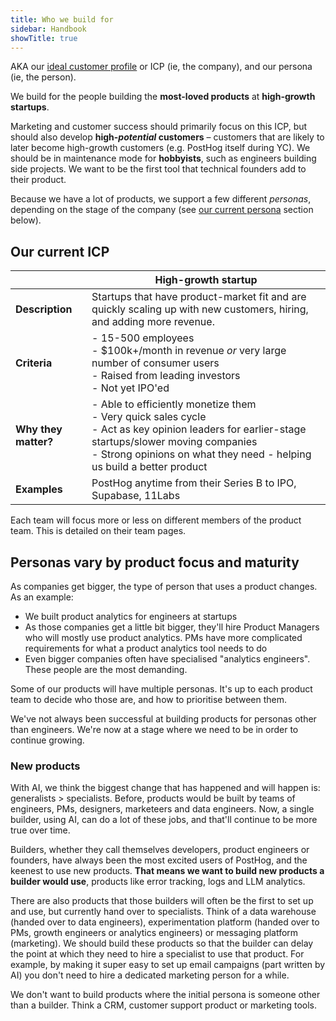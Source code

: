 ```yaml
---
title: Who we build for
sidebar: Handbook
showTitle: true
---
```


AKA our [ideal customer profile](/newsletter/ideal-customer-profile-framework) or ICP (ie, the company), and our persona (ie, the person).

We build for the people building the **most-loved products** at **high-growth startups**. 

Marketing and customer success should primarily focus on this ICP, but should also develop **high-*potential* customers** – customers that are likely to later become high-growth customers (e.g. PostHog itself during YC). We should be in maintenance mode for **hobbyists**, such as engineers building side projects. We want to be the first tool that technical founders add to their product.

Because we have a lot of products, we support a few different _personas_, depending on the stage of the company (see [our current persona](#our-current-persona) section below).

## Our current ICP

| &nbsp; | High-growth startup |
| --- | --- |
| **Description** | Startups that have product-market fit and are quickly scaling up with new customers, hiring, and adding more revenue. |
| **Criteria** | - 15-500 employees<br />- $100k+/month in revenue _or_ very large number of consumer users<br />- Raised from leading investors<br />- Not yet IPO'ed |
| **Why they matter?** | - Able to efficiently monetize them<br />- Very quick sales cycle<br />- Act as key opinion leaders for earlier-stage startups/slower moving companies<br />- Strong opinions on what they need - helping us build a better product |
| **Examples** | PostHog anytime from their Series B to IPO, Supabase, 11Labs |

Each team will focus more or less on different members of the product team. This is detailed on their team pages.

## Personas vary by product focus and maturity

As companies get bigger, the type of person that uses a product changes. As an example:

- We built product analytics for engineers at startups
- As those companies get a little bit bigger, they'll hire Product Managers who will mostly use product analytics. PMs have more complicated requirements for what a product analytics tool needs to do
- Even bigger companies often have specialised "analytics engineers". These people are the most demanding.

Some of our products will have multiple personas. It's up to each product team to decide who those are, and how to prioritise between them. 

We've not always been successful at building products for personas other than engineers. We're now at a stage where we need to be in order to continue growing. 

### New products

With AI, we think the biggest change that has happened and will happen is: generalists > specialists. Before, products would be built by teams of engineers, PMs, designers, marketeers and data engineers. Now, a single builder, using AI, can do a lot of these jobs, and that'll continue to be more true over time.

Builders, whether they call themselves developers, product engineers or founders, have always been the most excited users of PostHog, and the keenest to use new products. **That means we want to build new products a builder would use**, products like error tracking, logs and LLM analytics.

There are also products that those builders will often be the first to set up and use, but currently hand over to specialists. Think of a data warehouse (handed over to data engineers), experimentation platform (handed over to PMs, growth engineers or analytics engineers) or messaging platform (marketing). We should build these products so that the builder can delay the point at which they need to hire a specialist to use that product. For example, by making it super easy to set up email campaigns (part written by AI) you don't need to hire a dedicated marketing person for a while.

We don't want to build products where the initial persona is someone other than a builder. Think a CRM, customer support product or marketing tools.